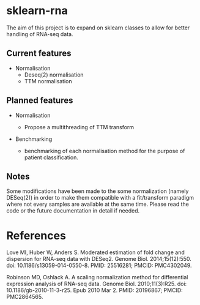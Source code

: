 # sklearn-rna

The aim of this project is to expand on sklearn classes to allow for better handling of RNA-seq data.

## Current features
- Normalisation
	- Deseq(2) normalisation
	- TTM normalisation

## Planned features
- Normalisation
	- Propose a multithreading of TTM transform

- Benchmarking
	- benchmarking of each normalisation method for the purpose of patient classification.

## Notes
Some modifications have been made to the some normalization (namely DESeq(2)) in order to make them compatible with a fit/transform paradigm where not every samples are available at the same time. Please read the code or the future documentation in detail if needed.



# References
Love MI, Huber W, Anders S. Moderated estimation of fold change and dispersion for RNA-seq data with DESeq2. Genome Biol. 2014;15(12):550. doi: 10.1186/s13059-014-0550-8. PMID: 25516281; PMCID: PMC4302049.

Robinson MD, Oshlack A. A scaling normalization method for differential expression analysis of RNA-seq data. Genome Biol. 2010;11(3):R25. doi: 10.1186/gb-2010-11-3-r25. Epub 2010 Mar 2. PMID: 20196867; PMCID: PMC2864565.

